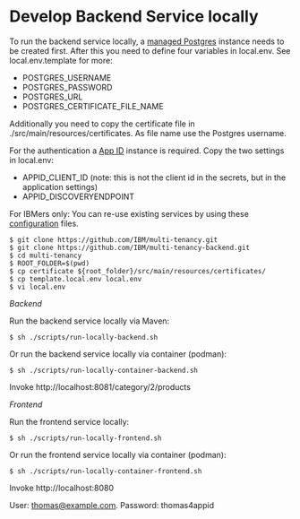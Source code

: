 # Develop Backend Service locally

To run the backend service locally, a [managed Postgres](https://cloud.ibm.com/databases/databases-for-postgresql/create) instance needs to be created first. After this you need to define four variables in local.env. See local.env.template for more:
- POSTGRES_USERNAME
- POSTGRES_PASSWORD
- POSTGRES_URL
- POSTGRES_CERTIFICATE_FILE_NAME

Additionally you need to copy the certificate file in ./src/main/resources/certificates. As file name use the Postgres username.

For the authentication a [App ID](https://www.ibm.com/cloud/app-id) instance is required. Copy the two settings in local.env:
- APPID_CLIENT_ID (note: this is not the client id in the secrets, but in the application settings)
- APPID_DISCOVERYENDPOINT

For IBMers only: You can re-use existing services by using these [configuration](https://github.ibm.com/niklas-heidloff/multi-tenancy-credentials) files.

```
$ git clone https://github.com/IBM/multi-tenancy.git
$ git clone https://github.com/IBM/multi-tenancy-backend.git
$ cd multi-tenancy
$ ROOT_FOLDER=$(pwd)
$ cp certificate ${root_folder}/src/main/resources/certificates/
$ cp template.local.env local.env
$ vi local.env
```

*Backend*

Run the backend service locally via Maven:

```
$ sh ./scripts/run-locally-backend.sh
```

Or run the backend service locally via container (podman):

```
$ sh ./scripts/run-locally-container-backend.sh
```

Invoke http://localhost:8081/category/2/products

*Frontend*

Run the frontend service locally:

```
$ sh ./scripts/run-locally-frontend.sh
```

Or run the frontend service locally via container (podman):

```
$ sh ./scripts/run-locally-container-frontend.sh
```

Invoke http://localhost:8080

User: thomas@example.com. Password: thomas4appid
